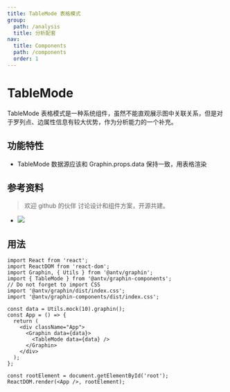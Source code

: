 ```yaml
---
title: TableMode 表格模式
group:
  path: /analysis
  title: 分析配套
nav:
  title: Components
  path: /components
  order: 1
---
```


# TableMode

TableMode 表格模式是一种系统组件，虽然不能直观展示图中关联关系，但是对于罗列点、边属性信息有较大优势，作为分析能力的一个补充。

## 功能特性

- TableMode 数据源应该和 Graphin.props.data 保持一致，用表格渲染

## 参考资料

> 欢迎 github 的伙伴 讨论设计和组件方案，开源共建。

- ![](https://gw.alipayobjects.com/mdn/rms_402c1a/afts/img/A*iNtkTIpsuKYAAAAAAAAAAAAAARQnAQ)

## 用法

```tsx | pure
import React from 'react';
import ReactDOM from 'react-dom';
import Graphin, { Utils } from '@antv/graphin';
import { TableMode } from '@antv/graphin-components';
// Do not forget to import CSS
import '@antv/graphin/dist/index.css';
import '@antv/graphin-components/dist/index.css';

const data = Utils.mock(10).graphin();
const App = () => {
  return (
    <div className="App">
      <Graphin data={data}>
        <TableMode data={data} />
      </Graphin>
    </div>
  );
};

const rootElement = document.getElementById('root');
ReactDOM.render(<App />, rootElement);
```
